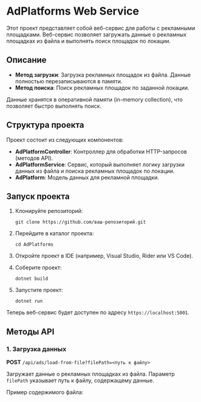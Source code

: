 # AdPlatforms Web Service

Этот проект представляет собой веб-сервис для работы с рекламными площадками. Веб-сервис позволяет загружать данные о рекламных площадках из файла и выполнять поиск площадок по локации.

## Описание

- **Метод загрузки**: Загрузка рекламных площадок из файла. Данные полностью перезаписываются в памяти.
- **Метод поиска**: Поиск рекламных площадок по заданной локации.

Данные хранятся в оперативной памяти (in-memory collection), что позволяет быстро выполнять поиск.

## Структура проекта

Проект состоит из следующих компонентов:

- **AdPlatformController**: Контроллер для обработки HTTP-запросов (методов API).
- **AdPlatformService**: Сервис, который выполняет логику загрузки данных из файла и поиска рекламных площадок по локации.
- **AdPlatform**: Модель данных для рекламной площадки.

## Запуск проекта

1. Клонируйте репозиторий:

    ```
    git clone https://github.com/ваш-репозиторий.git
    ```

2. Перейдите в каталог проекта:

    ```
    cd AdPlatforms
    ```

3. Откройте проект в IDE (например, Visual Studio, Rider или VS Code).

4. Соберите проект:

    ```
    dotnet build
    ```

5. Запустите проект:

    ```
    dotnet run
    ```

Теперь веб-сервис будет доступен по адресу `https://localhost:5001`.

## Методы API

### 1. Загрузка данных

**POST** `/api/ads/load-from-file?filePath=<путь к файлу>`

Загружает данные о рекламных площадках из файла. Параметр `filePath` указывает путь к файлу, содержащему данные.

Пример содержимого файла:

